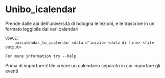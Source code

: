 # Unibo_icalendar
Prende dalle api dell'università di bologna le lezioni, e le trascrive in un formato leggibile dai vari calendari

```
USAGE:
    unicalendar_to_icalendar <data d'inizio> <data di fine> <file output>

For more information try --help
```

Prima di importare il file creare un calendario separato in cui importare gli eventi
